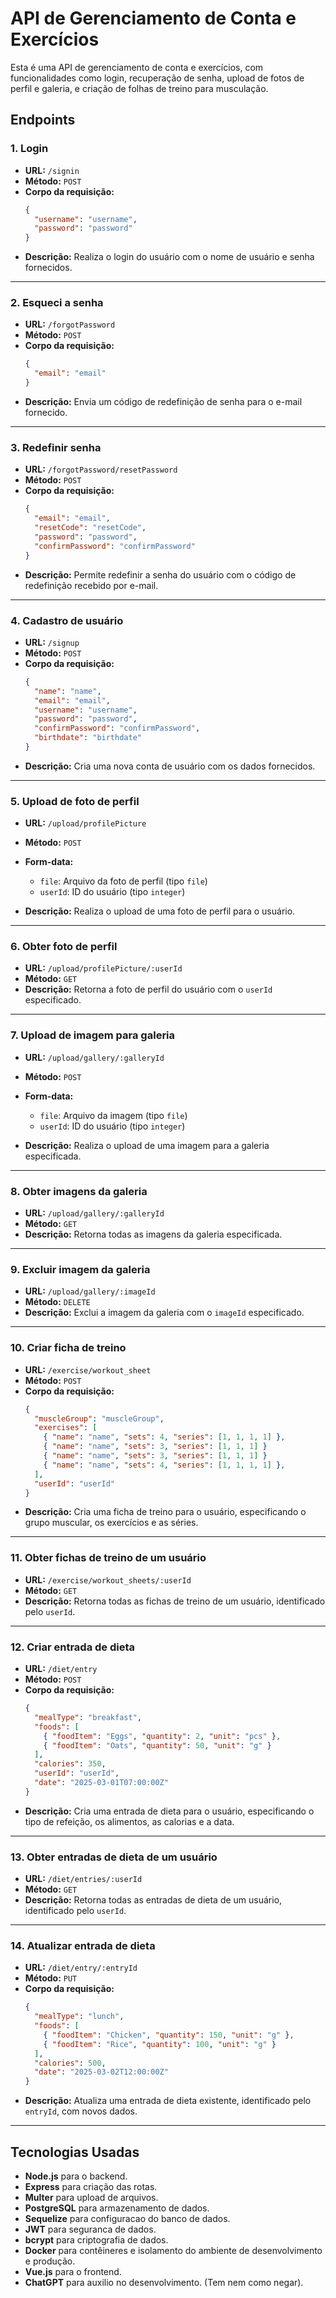 
# API de Gerenciamento de Conta e Exercícios

Esta é uma API de gerenciamento de conta e exercícios, com funcionalidades como login, recuperação de senha, upload de fotos de perfil e galeria, e criação de folhas de treino para musculação.

## Endpoints

### 1. **Login**
- **URL:** `/signin`  
- **Método:** `POST`  
- **Corpo da requisição:**
  ```json
  {
    "username": "username",
    "password": "password"
  }
  ```
- **Descrição:** Realiza o login do usuário com o nome de usuário e senha fornecidos.

---

### 2. **Esqueci a senha**
- **URL:** `/forgotPassword`  
- **Método:** `POST`  
- **Corpo da requisição:**
  ```json
  {
    "email": "email"
  }
  ```
- **Descrição:** Envia um código de redefinição de senha para o e-mail fornecido.

---

### 3. **Redefinir senha**
- **URL:** `/forgotPassword/resetPassword`  
- **Método:** `POST`  
- **Corpo da requisição:**
  ```json
  {
    "email": "email",
    "resetCode": "resetCode",
    "password": "password",
    "confirmPassword": "confirmPassword"
  }
  ```
- **Descrição:** Permite redefinir a senha do usuário com o código de redefinição recebido por e-mail.

---

### 4. **Cadastro de usuário**
- **URL:** `/signup`  
- **Método:** `POST`  
- **Corpo da requisição:**
  ```json
  {
    "name": "name",
    "email": "email",
    "username": "username",
    "password": "password",
    "confirmPassword": "confirmPassword",
    "birthdate": "birthdate"
  }
  ```
- **Descrição:** Cria uma nova conta de usuário com os dados fornecidos.

---

### 5. **Upload de foto de perfil**
- **URL:** `/upload/profilePicture`  
- **Método:** `POST`  
- **Form-data:**
  - `file`: Arquivo da foto de perfil (tipo `file`)
  - `userId`: ID do usuário (tipo `integer`)

- **Descrição:** Realiza o upload de uma foto de perfil para o usuário.

---

### 6. **Obter foto de perfil**
- **URL:** `/upload/profilePicture/:userId`  
- **Método:** `GET`  
- **Descrição:** Retorna a foto de perfil do usuário com o `userId` especificado.

---

### 7. **Upload de imagem para galeria**
- **URL:** `/upload/gallery/:galleryId`  
- **Método:** `POST`  
- **Form-data:**
  - `file`: Arquivo da imagem (tipo `file`)
  - `userId`: ID do usuário (tipo `integer`)

- **Descrição:** Realiza o upload de uma imagem para a galeria especificada.

---

### 8. **Obter imagens da galeria**
- **URL:** `/upload/gallery/:galleryId`  
- **Método:** `GET`  
- **Descrição:** Retorna todas as imagens da galeria especificada.

---

### 9. **Excluir imagem da galeria**
- **URL:** `/upload/gallery/:imageId`  
- **Método:** `DELETE`  
- **Descrição:** Exclui a imagem da galeria com o `imageId` especificado.

---

### 10. **Criar ficha de treino**
- **URL:** `/exercise/workout_sheet`  
- **Método:** `POST`  
- **Corpo da requisição:**
  ```json
  {
    "muscleGroup": "muscleGroup",
    "exercises": [
      { "name": "name", "sets": 4, "series": [1, 1, 1, 1] },
      { "name": "name", "sets": 3, "series": [1, 1, 1] }
      { "name": "name", "sets": 3, "series": [1, 1, 1] }
      { "name": "name", "sets": 4, "series": [1, 1, 1, 1] },
    ],
    "userId": "userId"
  }
  ```
- **Descrição:** Cria uma ficha de treino para o usuário, especificando o grupo muscular, os exercícios e as séries.

---

### 11. **Obter fichas de treino de um usuário**
- **URL:** `/exercise/workout_sheets/:userId`  
- **Método:** `GET`  
- **Descrição:** Retorna todas as fichas de treino de um usuário, identificado pelo `userId`.

---

### 12. **Criar entrada de dieta**
- **URL:** `/diet/entry`  
- **Método:** `POST`  
- **Corpo da requisição:**
  ```json
  {
    "mealType": "breakfast",
    "foods": [
      { "foodItem": "Eggs", "quantity": 2, "unit": "pcs" },
      { "foodItem": "Oats", "quantity": 50, "unit": "g" }
    ],
    "calories": 350,
    "userId": "userId",
    "date": "2025-03-01T07:00:00Z"
  }
  ```  
- **Descrição:** Cria uma entrada de dieta para o usuário, especificando o tipo de refeição, os alimentos, as calorias e a data.

---

### 13. **Obter entradas de dieta de um usuário**
- **URL:** `/diet/entries/:userId`  
- **Método:** `GET`  
- **Descrição:** Retorna todas as entradas de dieta de um usuário, identificado pelo `userId`.

---

### 14. **Atualizar entrada de dieta**
- **URL:** `/diet/entry/:entryId`  
- **Método:** `PUT`  
- **Corpo da requisição:**
  ```json
  {
    "mealType": "lunch",
    "foods": [
      { "foodItem": "Chicken", "quantity": 150, "unit": "g" },
      { "foodItem": "Rice", "quantity": 100, "unit": "g" }
    ],
    "calories": 500,
    "date": "2025-03-02T12:00:00Z"
  }
  ```  
- **Descrição:** Atualiza uma entrada de dieta existente, identificado pelo `entryId`, com novos dados.

---

## Tecnologias Usadas
- **Node.js** para o backend.
- **Express** para criação das rotas.
- **Multer** para upload de arquivos.
- **PostgreSQL** para armazenamento de dados.
- **Sequelize** para configuracao do banco de dados.
- **JWT** para seguranca de dados.
- **bcrypt** para criptografia de dados.
- **Docker** para contêineres e isolamento do ambiente de desenvolvimento e produção.
- **Vue.js** para o frontend.
- **ChatGPT** para auxilio no desenvolvimento. (Tem nem como negar).
